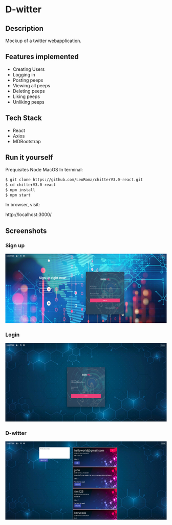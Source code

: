 # D-witter

## Description
Mockup of a twitter webapplication.

## Features implemented
- Creating Users
- Logging in
- Posting peeps
- Viewing all peeps
- Deleting peeps 
- Liking peeps 
- Unliking peeps 

## Tech Stack
- React
- Axios
- MDBootstrap

## Run it yourself
Prequisites
Node
MacOS
In terminal:
```
$ git clone https://github.com/LeoRoma/chitterV3.0-react.git
$ cd chitterV3.0-react
$ npm install
$ npm start
```
In browser, visit:

http://localhost:3000/

## Screenshots

### Sign up 
![Image screenshot](./screenshots/signup.png)

### Login 
![Image screenshot](./screenshots/login.png)

### D-witter
![Image screenshot](./screenshots/twitter.png)